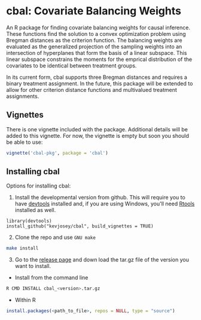 cbal: Covariate Balancing Weights
=================================

An R package for finding covariate balancing weights for causal inference.
These functions find the solution to a convex optimization problem using
Bregman distances as the criterion function. The balancing weights are evaluated
as the generalized projection of the sampling weights into an intersection of hyperplanes
that form the basis of a linear subspace. This linear subspace constrains the moments for the 
emprical distribution of the covariates to be identical between treatment groups.

In its current form, cbal supports three Bregman distances and requires a binary treatment assignment.
In the future, this package will be extended to allow for other criterion distance functions and multivalued
treatment assignments.

## Vignettes

There is one vignette included with the package. Additional details will be added to this vignette.
For now, the vignette is empty but soon you should be able to use:

```r
vignette('cbal-pkg', package = 'cbal')
```

## Installing cbal
Options for installing cbal:

1. Install the developmental version from github.  This will require you to have
   [devtools](https://github.com/hadley/devtools) installed and, if you are
   using Windows, you'll need
   [Rtools](https://cran.r-project.org/bin/windows/Rtools/) installed as well.

```
library(devtools)
install_github("kevjosey/cbal", build_vignettes = TRUE)
```

2. Clone the repo and use `GNU make`

```bash
make install
```

3. Go to the [release page](https://github.com/kevjosey/cbal/releases) and down
   load the tar.gz file of the version you want to install.

  * Install from the command line

```bash
R CMD INSTALL cbal_<version>.tar.gz
```

  * Within R

```r
install.packages(<path_to_file>, repos = NULL, type = "source")
```